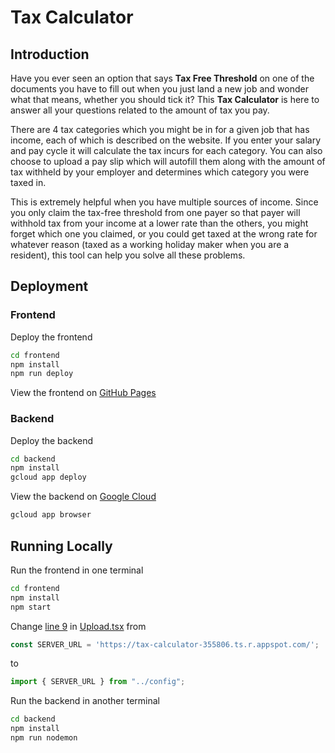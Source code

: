 # Tax Calculator

## Introduction

Have you ever seen an option that says **Tax Free Threshold** on one of the documents you have to fill out when you just land a new job and wonder what that means, whether you should tick it? This **Tax Calculator** is here to answer all your questions related to the amount of tax you pay.

There are 4 tax categories which you might be in for a given job that has income, each of which is described on the website. If you enter your salary and pay cycle it will calculate the tax incurs for each category. You can also choose to upload a pay slip which will autofill them along with the amount of tax withheld by your employer and determines which category you were taxed in.

This is extremely helpful when you have multiple sources of income. Since you only claim the tax-free threshold from one payer so that payer will withhold tax from your income at a lower rate than the others, you might forget which one you claimed, or you could get taxed at the wrong rate for whatever reason (taxed as a working holiday maker when you are a resident), this tool can help you solve all these problems.

## Deployment

### Frontend

Deploy the frontend

```bash
cd frontend
npm install
npm run deploy
```

View the frontend on [GitHub Pages](https://Kaiqi-Liang.github.io/Tax-Calculator)

### Backend

Deploy the backend

```bash
cd backend
npm install
gcloud app deploy
```

View the backend on [Google Cloud](https://tax-calculator-355806.ts.r.appspot.com)

```bash
gcloud app browser
```

## Running Locally

Run the frontend in one terminal

```bash
cd frontend
npm install
npm start
```

Change [line 9](https://github.com/Kaiqi-Liang/Tax-Calculator/blob/main/frontend/src/components/Upload.tsx#L5) in [Upload.tsx](frontend/src/components/Upload.tsx) from

```typescript
const SERVER_URL = 'https://tax-calculator-355806.ts.r.appspot.com/';
```

to

```typescript
import { SERVER_URL } from "../config";
```

Run the backend in another terminal

```bash
cd backend
npm install
npm run nodemon
```
